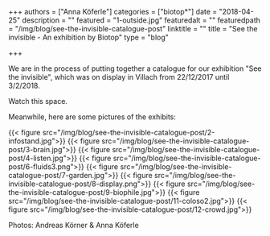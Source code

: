 +++
authors = ["Anna Köferle"]
categories = ["biotop*"]
date = "2018-04-25"
description = ""
featured = "1-outside.jpg"
featuredalt = ""
featuredpath = "/img/blog/see-the-invisible-catalogue-post"
linktitle = ""
title = "See the invisible - An exhibition by Biotop"
type = "blog"

+++

We are in the process of putting together a catalogue for our exhibition "See the invisible", which was on display in Villach from 22/12/2017 until 3/2/2018.

Watch this space.


Meanwhile, here are some pictures of the exhibits:

{{< figure src="/img/blog/see-the-invisible-catalogue-post/2-infostand.jpg">}}
{{< figure src="/img/blog/see-the-invisible-catalogue-post/3-brain.jpg">}}
{{< figure src="/img/blog/see-the-invisible-catalogue-post/4-listen.jpg">}}
{{< figure src="/img/blog/see-the-invisible-catalogue-post/6-fluids3.png">}}
{{< figure src="/img/blog/see-the-invisible-catalogue-post/7-garden.jpg">}}
{{< figure src="/img/blog/see-the-invisible-catalogue-post/8-display.png">}}
{{< figure src="/img/blog/see-the-invisible-catalogue-post/9-biophile.jpg">}}
{{< figure src="/img/blog/see-the-invisible-catalogue-post/11-coloso2.jpg">}}
{{< figure src="/img/blog/see-the-invisible-catalogue-post/12-crowd.jpg">}}

Photos: Andreas Körner & Anna Köferle
